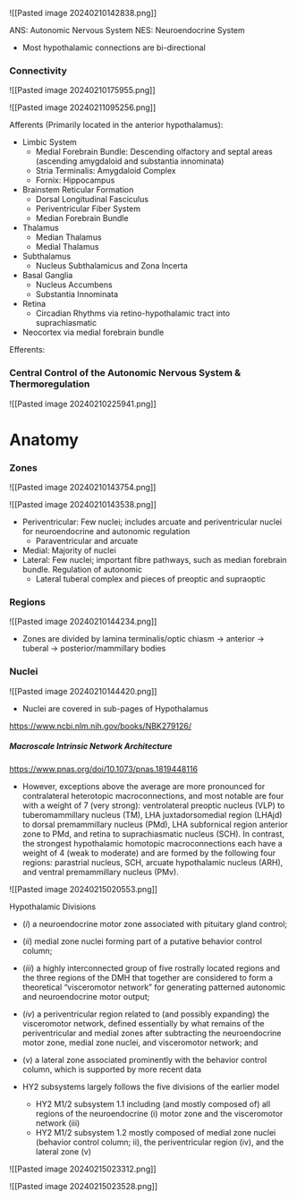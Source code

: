 
![[Pasted image 20240210142838.png]]

ANS: Autonomic Nervous System
NES: Neuroendocrine System

- Most hypothalamic connections are bi-directional

### Connectivity

![[Pasted image 20240210175955.png]]

![[Pasted image 20240211095256.png]]

Afferents (Primarily located in the anterior hypothalamus):
- Limbic System
	- Medial Forebrain Bundle: Descending olfactory and septal areas (ascending amygdaloid and substantia innominata)
	- Stria Terminalis: Amygdaloid Complex
	- Fornix: Hippocampus
- Brainstem Reticular Formation
	- Dorsal Longitudinal Fasciculus
	- Periventricular Fiber System
	- Median Forebrain Bundle
- Thalamus
	- Median Thalamus
	- Medial Thalamus
- Subthalamus
	- Nucleus Subthalamicus and Zona Incerta
- Basal Ganglia
	- Nucleus Accumbens
	- Substantia Innominata
- Retina
	- Circadian Rhythms via retino-hypothalamic tract into suprachiasmatic
- Neocortex via medial forebrain bundle

Efferents:
### Central Control of the Autonomic Nervous System & Thermoregulation

![[Pasted image 20240210225941.png]]


# Anatomy
### Zones

![[Pasted image 20240210143754.png]]

![[Pasted image 20240210143538.png]]

- Periventricular: Few nuclei; includes arcuate and periventricular nuclei for neuroendocrine and autonomic regulation
	- Paraventricular and arcuate
- Medial: Majority of nuclei
- Lateral: Few nuclei; important fibre pathways, such as median forebrain bundle. Regulation of autonomic
	- Lateral tuberal complex and pieces of preoptic and supraoptic

### Regions

![[Pasted image 20240210144234.png]]

- Zones are divided by lamina terminalis/optic chiasm -> anterior -> tuberal -> posterior/mammillary bodies

### Nuclei

![[Pasted image 20240210144420.png]]

- Nuclei are covered in sub-pages of Hypothalamus

https://www.ncbi.nlm.nih.gov/books/NBK279126/

##### Macroscale Intrinsic Network Architecture
https://www.pnas.org/doi/10.1073/pnas.1819448116
- However, exceptions above the average are more pronounced for contralateral heterotopic macroconnections, and most notable are four with a weight of 7 (very strong): ventrolateral preoptic nucleus (VLP) to tuberomammillary nucleus (TM), LHA juxtadorsomedial region (LHAjd) to dorsal premammillary nucleus (PMd), LHA subfornical region anterior zone to PMd, and retina to suprachiasmatic nucleus (SCH). In contrast, the strongest hypothalamic homotopic macroconnections each have a weight of 4 (weak to moderate) and are formed by the following four regions: parastrial nucleus, SCH, arcuate hypothalamic nucleus (ARH), and ventral premammillary nucleus (PMv).

![[Pasted image 20240215020553.png]]

Hypothalamic Divisions
- (_i_) a neuroendocrine motor zone associated with pituitary gland control; 
- (_ii_) medial zone nuclei forming part of a putative behavior control column; 
- (_iii_) a highly interconnected group of five rostrally located regions and the three regions of the DMH that together are considered to form a theoretical “visceromotor network” for generating patterned autonomic and neuroendocrine motor output; 
- (_iv_) a periventricular region related to (and possibly expanding) the visceromotor network, defined essentially by what remains of the periventricular and medial zones after subtracting the neuroendocrine motor zone, medial zone nuclei, and visceromotor network; and 
- (_v_) a lateral zone associated prominently with the behavior control column, which is supported by more recent data

- HY2 subsystems largely follows the five divisions of the earlier model
	- HY2 M1/2 subsystem 1.1 including (and mostly composed of) all regions of the neuroendocrine (i) motor zone and the visceromotor network (iii)
	- HY2 M1/2 subsystem 1.2 mostly composed of medial zone nuclei (behavior control column; ii), the periventricular region (iv), and the lateral zone (v)

![[Pasted image 20240215023312.png]]

![[Pasted image 20240215023528.png]]